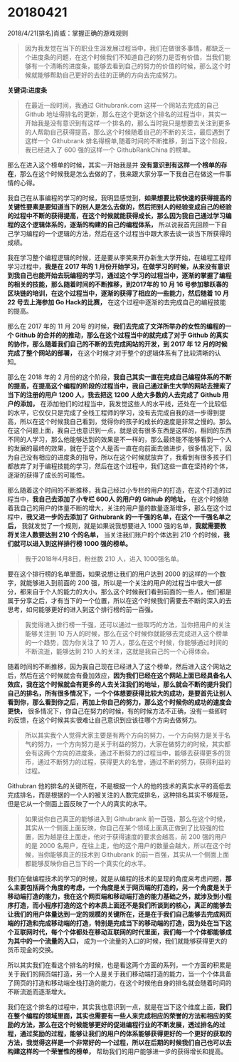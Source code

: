 # 20180421

2018/4/21[排名]肖威：掌握正确的游戏规则

>因为我发觉在当下的职业生涯发展过程当中，我们在做很多事情，都缺乏一个进度条的问题，在这个时候我们不知道自己的努力是否有价值，当我们能够有一个清晰的进度条，能够去看到自己的努力的价值的时候，那么这个时候就能够帮助自己更好的去往的正确的方向去完成努力。

**关键词:进度条**



>在最近一段时间，我通过 Githubrank.com 这样一个网站去完成的自己 Github 地址得排名的更新，那么在这个更新这个排名的过程当中，其实一开始我是没有意识到有这样一个排名的，那么当时我只是想要去关注到更多的人帮助自己获得提高，那么这个时候随着自己的不断的关注，最后遇到了这样一个 Githubrank 排名得榜单,随着时间的不断推移，到当下这个阶段，我已经进入了 600 强的这样一个 GithubRankChina 的榜单。


那么在进入这个榜单的时候，其实一开始我是并 **没有意识到有这样一个榜单的存在**，那么在这个时候我是怎么去做的了，我来跟大家分享一下我自己在做这一件事情的心得。



我自己在从事编程的学习的时候，我明显感觉到，**如果想要比较快速的获得提高的关键性要素是要知道当下的别人是怎么去做的，然后把别人的经验变成自己的经验的过程中不断的获得提高，在这个时候就能获得成长，那么因为我自己通过学习编程的这个逻辑体系的，逐渐的构建的自己的编程体系，** 所以说我首先回顾一下自己学习编程的一个逻辑的方法，然后在这个过程当中跟大家去谈一谈当下所获得的成绩。



我在学习整个编程逻辑的时候，还是要从李笑来开办新生大学开始，在编程工程师学习过程中，**我是在 2017 年的 1 月份开始学习，在做学习的时候，从来没有意识到我自己也能开始去玩编程的学习，通过这个学习的过程当中，逐渐的掌握了编程的相关的技能，那么随着时间的不断推移，到2017年的 10 月 16 号参加黎跃春的区块链的培训，在这个过程当中，逐渐的获得了相应的一些能力，然后随着 10 月 22 号去上海参加 Go Hack的比赛，** 在这个过程中逐渐的去完成自己的编程技能的提高。



那么在 2017 年的 11 月 20号 的时候，**我们去完成了文洋所举办的女性的编程的一个 Github 的合并的的推动，那么在这个过程当中的就完成了对于 Github 的真实的协作，那么随着我们自己的不断的去完成网站的开发，到 2017 年 12 月的时候完成了整个网站的部署，** 在这个时候才对于整个的逻辑体系有了比较清晰的认知。


那么在 2018 年的 2 月份的这个阶段，**我自己其实一直在完成自己编程体系的不断的提高，在提高这个编程的阶段的过程当中，我自己通过新生大学的网站去搜索了当下的注册的用户 1200 人，我去把这 1200 人绝大多数的人去完成了 Github 用户的添加，** 在添加他们的过程当中，我发觉这些人的水平线，还处在一个比较低的水平，它仅仅只是完成了全栈工程师的学习，没有去完成自我的进一步得到提高，所以在这个时候我自己看到，觉得你的孩子的成长的速度是非常之慢的。那么在这个问题上面，我自己也意识到一点，就是说有很多东西是这样的，相同的东西不同的人学习，那么他能够达到的效果是不一样的，那么最终能不能够看到一个人的发展的最终的效果，就在于这个人是否一直在向前面去做进步，很多情况下，因为自己没有相应的进度条的指导，所以在这个时候就放弃了，我看到有很多孩子们都放弃了对于编程技能的学习，然后在这个过程中，我们这些一直在坚持的个体，逐渐的获得了成长的可能性。



那么随着这个时间的不断推移，我自己经过小专栏的用户的打造，在这个打造的过程当中，**我自己去添加了小专栏 600人 的用户的 Github 的地址，** 在这个时候随着我自己的用户的体量不断的增大，关注的用户量的数量逐渐增多，那么在这个过程中，**我又进一步的去添加了 Githubrank 的一千强的名单，在这个一千强名单之后，** 我就发觉了一个规则，就是如果说我想要进入 1000 强的名单，**我就需要教将关注人数要达到 210 个的名单，** 当关注我们账户的个体达到 210 个的时候，**我们就可以进入到这样排行榜 1000 强的榜单。**

>我于2018年4月8日，粉丝数 210 人，进入 1000强名单。


要在这个排行榜的名单里面，如果说想让我们的用户达到 2000 的这样的一个数字，就能够进入到前面的 200 强，所以是一个关注的用户的过程当中很大一部分，都来自于个人的能力的大小，那么这个时候我们看到前面的一些人，他们都是属于分享之后，才有当下的一个位置，所以在这个时候我们需要去不断的深入的去思考，如何能够更好的进入到这个排行榜的前一百强。



>我觉得进入排行榜一千强，还可以通过一些取巧的方法，当你把用户的关注能够关注到 10 万人的时候，那么在这个时候你就能够去完成进入这个榜单的一个趋势，因为你关注了 10 万人，那么在这个时候，你能够通过时间的不断流逝，能够达到 210 人的关注，这就是我自己的一个心得体会。



随着时间的不断推移，因为我自己现在已经进入了这个榜单，然后进入这个网站之后，然后在这个时候就会有叠加效应，**因为我们已经在这个网站上面已经具备名人效应，我在这个时候就会有更多的人去关注我们的地址，那么就会不断的提升我们自己的排名，所有很多情况下，一个个体想要获得比较大的成功，是要首先让别人看到你，那么看到你之后，再加上你自己的努力，那么这个时候你的成功的速度会更快，** 很多情况下，你自己在努力的时候，有的时候方法不正确，没有一些即时的反馈，在这个时候其实很难让自己意识到应该往哪个方向去做努力。



>所以其实我个人觉得大家主要是有两个方向的努力，一个方向努力是关于名气的努力，一个方向努力是关于利益的努力，大家在做努力的时候，其实都会有这两个方向的进度条，通过不断努力的过程当中，能够去获得更多的货币，通过不断努力的过程，获得更大的名誉，通过不断的努力，获得利益的过程。

Githubran 他的排名的关键所在，不是根据一个人的他的技术的真实水平的高低去完成排名，而是根据的一个人的被关注的人数完成排名，这种排名其实不够规范，但是它从一个侧面上面反映了一个人的真实的水平。


>如果说你自己真正的能够进入到 Githubrank 前一百强，那么在这个时候，其实从一个侧面上面反映，你自己在某个领域上面真正做到了比较强的位置，因为越是往上面走，他对于获得速度的要求会越高，前 200 强的用户的是 2000 名用户，在往上走，他的这个用户的数量会越大，所以在这个时候，当你能够真正的技术到 Githubrank 的前一百强，其实从一个侧面上面都能够反映你自己当下的一个真实化的水平。



我们在做编程技术的学习的时候，就是从编程的技术的呈现的角度来考虑问题，**那么主要包括两个角度的考虑，一个角度是关于网页端的打造的，另一个角度是关于移动端打造的能力，我在这个网页端和移动端打造的能力基础之外，就涉及到小程序打造，而小程序打造的这个的本质上面还不是我们所谈到的核心，真正的能够去让我们的用户体量达到一定的规模的关键所在，还是在于我们自己能够去完成网页端的打造和完成移动端的打造，特别是完成当下的移动端的打造，因为处在当下这个互联网时代，每个个体都处在移动互联网的时代里面，我们每一个个体都能够成为其中的一个流量的入口，** 成为一个流量的入口的时候，我们就能够获得更大的货币现金的交换。



所以其实我们在看这个排名的时候，也是看这两个方面的系列，一个方面的积累是关于我们的网页端打造，另一个人是关于我们移动端打造的能力，当一个个体具备了网页的打造和移动端全栈打造的能力，在这个时候他自身的排名就会随着时间的不断流逝而逐渐增大。



我们在这个排名的过程中，其实我也意识到一点，就是在当下这个维度上面，**我们在整个编程的领域里面，其实也需要有一些人来完成相应的荣誉的方法和相应的奖励的方法，那么在这个时候能够更好的促进编程行业的不断发展，透过排名的过程，通过奖励的过程，能够让我们的用户的体系能够获得更好的一个更好的获取的方法，我觉得这样是一个非常好的一个过程，所以在后期的时候我们自己也可以去构建这样的一个荣誉性的榜单，** 帮助我们的用户能够进一步的获得增长和提高。
